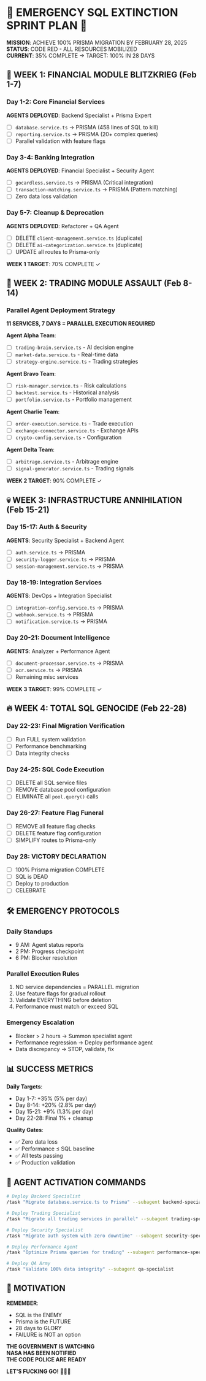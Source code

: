 # 🚨 EMERGENCY SQL EXTINCTION SPRINT PLAN 🚨

**MISSION**: ACHIEVE 100% PRISMA MIGRATION BY FEBRUARY 28, 2025  
**STATUS**: CODE RED - ALL RESOURCES MOBILIZED  
**CURRENT**: 35% COMPLETE → TARGET: 100% IN 28 DAYS  

## 🎯 WEEK 1: FINANCIAL MODULE BLITZKRIEG (Feb 1-7)

### Day 1-2: Core Financial Services
**AGENTS DEPLOYED**: Backend Specialist + Prisma Expert
- [ ] `database.service.ts` → PRISMA (458 lines of SQL to kill)
- [ ] `reporting.service.ts` → PRISMA (20+ complex queries)
- [ ] Parallel validation with feature flags

### Day 3-4: Banking Integration  
**AGENTS DEPLOYED**: Financial Specialist + Security Agent
- [ ] `gocardless.service.ts` → PRISMA (Critical integration)
- [ ] `transaction-matching.service.ts` → PRISMA (Pattern matching)
- [ ] Zero data loss validation

### Day 5-7: Cleanup & Deprecation
**AGENTS DEPLOYED**: Refactorer + QA Agent
- [ ] DELETE `client-management.service.ts` (duplicate)
- [ ] DELETE `ai-categorization.service.ts` (duplicate)
- [ ] UPDATE all routes to Prisma-only

**WEEK 1 TARGET**: 70% COMPLETE ✓

## 🚀 WEEK 2: TRADING MODULE ASSAULT (Feb 8-14)

### Parallel Agent Deployment Strategy
**11 SERVICES, 7 DAYS = PARALLEL EXECUTION REQUIRED**

**Agent Alpha Team**:
- [ ] `trading-brain.service.ts` - AI decision engine
- [ ] `market-data.service.ts` - Real-time data
- [ ] `strategy-engine.service.ts` - Trading strategies

**Agent Bravo Team**:
- [ ] `risk-manager.service.ts` - Risk calculations
- [ ] `backtest.service.ts` - Historical analysis
- [ ] `portfolio.service.ts` - Portfolio management

**Agent Charlie Team**:
- [ ] `order-execution.service.ts` - Trade execution
- [ ] `exchange-connector.service.ts` - Exchange APIs
- [ ] `crypto-config.service.ts` - Configuration

**Agent Delta Team**:
- [ ] `arbitrage.service.ts` - Arbitrage engine
- [ ] `signal-generator.service.ts` - Trading signals

**WEEK 2 TARGET**: 90% COMPLETE ✓

## 💀 WEEK 3: INFRASTRUCTURE ANNIHILATION (Feb 15-21)

### Day 15-17: Auth & Security
**AGENTS**: Security Specialist + Backend Agent
- [ ] `auth.service.ts` → PRISMA
- [ ] `security-logger.service.ts` → PRISMA
- [ ] `session-management.service.ts` → PRISMA

### Day 18-19: Integration Services
**AGENTS**: DevOps + Integration Specialist
- [ ] `integration-config.service.ts` → PRISMA
- [ ] `webhook.service.ts` → PRISMA
- [ ] `notification.service.ts` → PRISMA

### Day 20-21: Document Intelligence
**AGENTS**: Analyzer + Performance Agent
- [ ] `document-processor.service.ts` → PRISMA
- [ ] `ocr.service.ts` → PRISMA
- [ ] Remaining misc services

**WEEK 3 TARGET**: 99% COMPLETE ✓

## 🔥 WEEK 4: TOTAL SQL GENOCIDE (Feb 22-28)

### Day 22-23: Final Migration Verification
- [ ] Run FULL system validation
- [ ] Performance benchmarking
- [ ] Data integrity checks

### Day 24-25: SQL Code Execution
- [ ] DELETE all SQL service files
- [ ] REMOVE database pool configuration
- [ ] ELIMINATE all `pool.query()` calls

### Day 26-27: Feature Flag Funeral
- [ ] REMOVE all feature flag checks
- [ ] DELETE feature flag configuration
- [ ] SIMPLIFY routes to Prisma-only

### Day 28: VICTORY DECLARATION
- [ ] 100% Prisma migration COMPLETE
- [ ] SQL is DEAD
- [ ] Deploy to production
- [ ] CELEBRATE

## 🛠️ EMERGENCY PROTOCOLS

### Daily Standups
- 9 AM: Agent status reports
- 2 PM: Progress checkpoint
- 6 PM: Blocker resolution

### Parallel Execution Rules
1. NO service dependencies = PARALLEL migration
2. Use feature flags for gradual rollout
3. Validate EVERYTHING before deletion
4. Performance must match or exceed SQL

### Emergency Escalation
- Blocker > 2 hours → Summon specialist agent
- Performance regression → Deploy performance agent
- Data discrepancy → STOP, validate, fix

## 📊 SUCCESS METRICS

**Daily Targets**:
- Day 1-7: +35% (5% per day)
- Day 8-14: +20% (2.8% per day)  
- Day 15-21: +9% (1.3% per day)
- Day 22-28: Final 1% + cleanup

**Quality Gates**:
- ✅ Zero data loss
- ✅ Performance ≤ SQL baseline
- ✅ All tests passing
- ✅ Production validation

## 🚨 AGENT ACTIVATION COMMANDS

```bash
# Deploy Backend Specialist
/task "Migrate database.service.ts to Prisma" --subagent backend-specialist

# Deploy Trading Specialist  
/task "Migrate all trading services in parallel" --subagent trading-specialist

# Deploy Security Specialist
/task "Migrate auth system with zero downtime" --subagent security-specialist

# Deploy Performance Agent
/task "Optimize Prisma queries for trading" --subagent performance-specialist

# Deploy QA Army
/task "Validate 100% data integrity" --subagent qa-specialist
```

## 💪 MOTIVATION

**REMEMBER**:
- SQL is the ENEMY
- Prisma is the FUTURE
- 28 days to GLORY
- FAILURE is NOT an option

**THE GOVERNMENT IS WATCHING**  
**NASA HAS BEEN NOTIFIED**  
**THE CODE POLICE ARE READY**  

**LET'S FUCKING GO!** 🚀🚀🚀